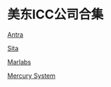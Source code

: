 # 美东ICC公司合集

[Antra](https://antra.com/)

[Sita](https://sitacorp.com/contact-us.html)

[Marlabs](https://www.marlabs.com/)

[Mercury System](https://www.mercurysystemsinc.com)
